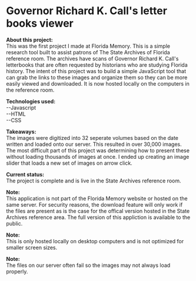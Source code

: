 # Governor Richard K. Call's letter books viewer
<b>About this project:</b><br/> 
This was the first project I made at Florida Memory. This is a simple research tool built to assist patrons of The State Archives of Florida reference room. The archives have scans of Governor Richard K. Call's letterbooks that are often requested by historians who are studying Florida history. The intent of this project was to build a simple JavaScript tool that can grab the links to these images and organize them so they can be more easily viewed and downloaded. It is now hosted locally on the computers in the reference room.

<b>Technologies used:</b><br/> 
--Javascript<br/>
--HTML<br/>
--CSS<br/>

<b>Takeaways:</b><br/> 
The images were digitized into 32 seperate volumes based on the date written and loaded onto our server. This resulted in over 30,000 images. The most difficult part of this project was determining how to present these without loading thousands of images at once. I ended up creating an image slider that loads a new set of images on arrow click.

<b>Current status:</b><br/> 
The project is complete and is live in the State Archives reference room.

<b>Note:</b><br/> 
This application is not part of the Florida Memory website or hosted on the same server. For security reasons, the download feature will only work if the files are present as is the case for the offical version hosted in the State Archives reference area. The full version of this appliction is available to the public.

<b>Note:</b><br/> 
This is only hosted locally on desktop computers and is not optimized for smaller screen sizes.

<b>Note:</b><br/> 
The files on our server often fail so the images may not always load properly.

